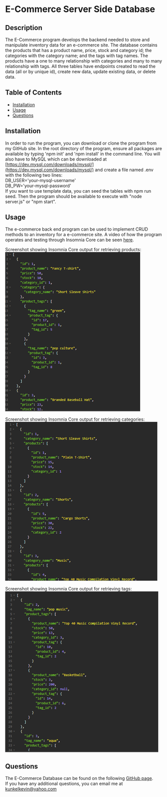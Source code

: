 # E-Commerce Server Side Database

## Description

The E-Commerce program develops the backend needed to store and manipulate inventory data for an e-commerce site.  The database contains the products that has a product name, price, stock and category id; the categories with the category name; and the tags with tag names.  The products have a one to many relationship with categories and many to many relationship with tags.  All three tables have endpoints created to read the data (all or by unique id), create new data, update existing data, or delete data.


## Table of Contents

- [Installation](#installation)
- [Usage](#usage)
- [Questions](#questions)

## Installation

In order to run the program, you can download or clone the program from my GitHub site. In the root directory of the program, ensure all packages are available by typing 'npm init' and 'npm install' in the command line. You will also have to MySQL which can be downloaded at [https://dev.mysql.com/downloads/mysql/](https://dev.mysql.com/downloads/mysql/) and create a file named .env with the following two lines:<br />
DB_USER='your-mysql-username'<br />
DB_PW='your-mysql-password'<br />
If you want to use template data, you can seed the tables with npm run seed.  Then the program should be available to execute with "node server.js" or "npm start".  

## Usage

The e-commerce back end program can be used to implement CRUD methods to an inventory for a e-commerce site. A video of how the program operates and testing through Insomnia Core can be seen [here](https://drive.google.com/file/d/1Fhs_aSaBLd660T4aO3yF6qxePXR_z8RG/view).

Screenshot showing Insomnia Core output for retrieving products:
![Products Screenshot](/img/Screenshot-products.png "E-Commerce Product Results")

Screenshot showing Insomnia Core output for retrieving categories:
![Categories Screenshot](/img/Screenshot-categories.png "E-Commerce Category Results")

Screenshot showing Insomnia Core output for retrieving tags:
![Tags Screenshot](/img/Screenshot-tags.png "E-Commerce Tag Results")


## Questions

The E-Commerce Database can be found on the following [GitHub page](https://github.com/kunkelkevin/e-commerce).<br />If you have any additional questions, you can email me at [kunkelkevin@yahoo.com](mailto:kunkelkevin@yahoo.com)


